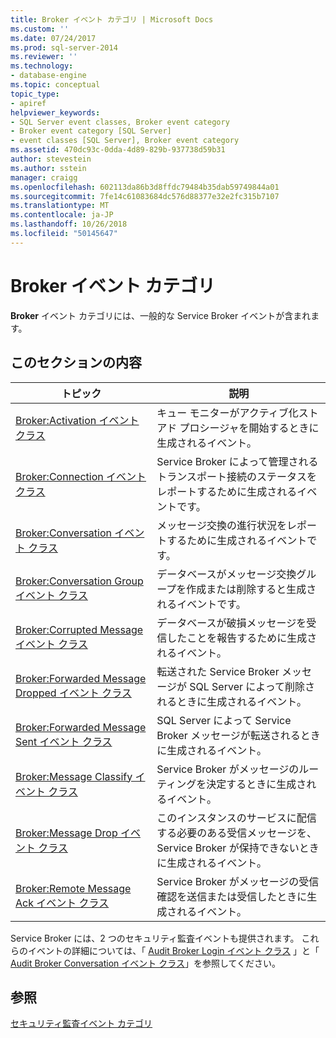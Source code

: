 ```yaml
---
title: Broker イベント カテゴリ | Microsoft Docs
ms.custom: ''
ms.date: 07/24/2017
ms.prod: sql-server-2014
ms.reviewer: ''
ms.technology:
- database-engine
ms.topic: conceptual
topic_type:
- apiref
helpviewer_keywords:
- SQL Server event classes, Broker event category
- Broker event category [SQL Server]
- event classes [SQL Server], Broker event category
ms.assetid: 470dc93c-0dda-4d89-829b-937738d59b31
author: stevestein
ms.author: sstein
manager: craigg
ms.openlocfilehash: 602113da86b3d8ffdc79484b35dab59749844a01
ms.sourcegitcommit: 7fe14c61083684dc576d88377e32e2fc315b7107
ms.translationtype: MT
ms.contentlocale: ja-JP
ms.lasthandoff: 10/26/2018
ms.locfileid: "50145647"
---
```

# <a name="broker-event-category"></a>Broker イベント カテゴリ
  **Broker** イベント カテゴリには、一般的な Service Broker イベントが含まれます。  
  
## <a name="in-this-section"></a>このセクションの内容  
  
|トピック|説明|  
|-----------|-----------------|  
|[Broker:Activation イベント クラス](broker-activation-event-class.md)|キュー モニターがアクティブ化ストアド プロシージャを開始するときに生成されるイベント。|  
|[Broker:Connection イベント クラス](broker-connection-event-class.md)|Service Broker によって管理されるトランスポート接続のステータスをレポートするために生成されるイベントです。|  
|[Broker:Conversation イベント クラス](broker-conversation-event-class.md)|メッセージ交換の進行状況をレポートするために生成されるイベントです。|  
|[Broker:Conversation Group イベント クラス](broker-conversation-group-event-class.md)|データベースがメッセージ交換グループを作成または削除すると生成されるイベントです。|  
|[Broker:Corrupted Message イベント クラス](broker-corrupted-message-event-class.md)|データベースが破損メッセージを受信したことを報告するために生成されるイベント。|  
|[Broker:Forwarded Message Dropped イベント クラス](broker-forwarded-message-dropped-event-class.md)|転送された Service Broker メッセージが SQL Server によって削除されるときに生成されるイベント。|  
|[Broker:Forwarded Message Sent イベント クラス](broker-forwarded-message-sent-event-class.md)|SQL Server によって Service Broker メッセージが転送されるときに生成されるイベント。|  
|[Broker:Message Classify イベント クラス](broker-message-classify-event-class.md)|Service Broker がメッセージのルーティングを決定するときに生成されるイベント。|  
|[Broker:Message Drop イベント クラス](broker-message-drop-event-class.md)|このインスタンスのサービスに配信する必要のある受信メッセージを、Service Broker が保持できないときに生成されるイベント。|  
|[Broker:Remote Message Ack イベント クラス](broker-remote-message-ack-event-class.md)|Service Broker がメッセージの受信確認を送信または受信したときに生成されるイベント。|  
  
 Service Broker には、2 つのセキュリティ監査イベントも提供されます。 これらのイベントの詳細については、「 [Audit Broker Login イベント クラス](audit-broker-login-event-class.md) 」と「 [Audit Broker Conversation イベント クラス](audit-broker-conversation-event-class.md)」を参照してください。  
  
## <a name="see-also"></a>参照  
 [セキュリティ監査イベント カテゴリ](https://docs.microsoft.com/bi-reference/trace-events/security-audit-event-category)  
  
  
